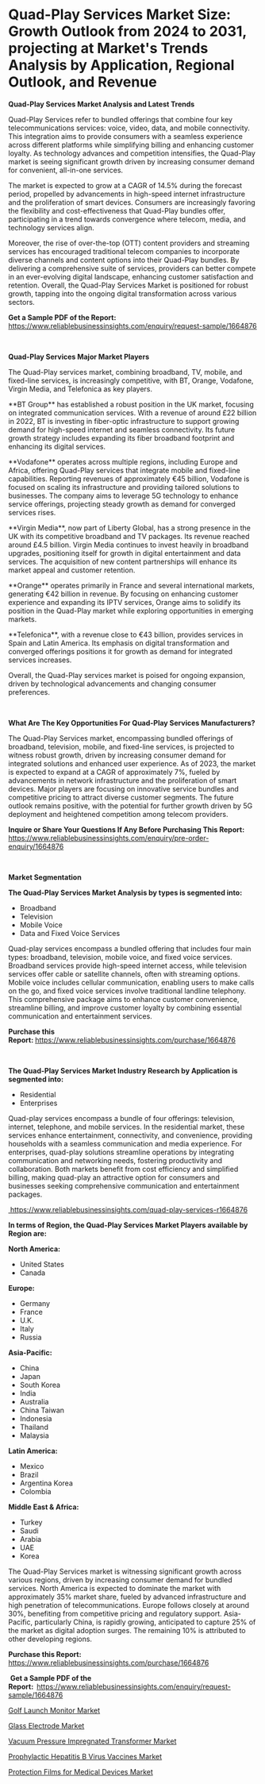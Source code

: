 <p><h1>Quad-Play Services Market Size: Growth Outlook from 2024 to 2031, projecting at Market's Trends Analysis by Application, Regional Outlook, and Revenue</h1></p><p><strong>Quad-Play Services Market Analysis and Latest Trends</strong></p>
<p><p>Quad-Play Services refer to bundled offerings that combine four key telecommunications services: voice, video, data, and mobile connectivity. This integration aims to provide consumers with a seamless experience across different platforms while simplifying billing and enhancing customer loyalty. As technology advances and competition intensifies, the Quad-Play market is seeing significant growth driven by increasing consumer demand for convenient, all-in-one services.</p><p>The market is expected to grow at a CAGR of 14.5% during the forecast period, propelled by advancements in high-speed internet infrastructure and the proliferation of smart devices. Consumers are increasingly favoring the flexibility and cost-effectiveness that Quad-Play bundles offer, participating in a trend towards convergence where telecom, media, and technology services align. </p><p>Moreover, the rise of over-the-top (OTT) content providers and streaming services has encouraged traditional telecom companies to incorporate diverse channels and content options into their Quad-Play bundles. By delivering a comprehensive suite of services, providers can better compete in an ever-evolving digital landscape, enhancing customer satisfaction and retention. Overall, the Quad-Play Services Market is positioned for robust growth, tapping into the ongoing digital transformation across various sectors.</p></p>
<p><strong>Get a Sample PDF of the Report:&nbsp;</strong> <a href="https://www.reliablebusinessinsights.com/enquiry/request-sample/1664876?utm_campaign=39&utm_medium=2&utm_source=Github&utm_content=ia&utm_term=29092024&utm_id=quad-play-services">https://www.reliablebusinessinsights.com/enquiry/request-sample/1664876</a></p>
<p>&nbsp;</p>
<p><strong>Quad-Play Services Major Market Players</strong></p>
<p><p>The Quad-Play services market, combining broadband, TV, mobile, and fixed-line services, is increasingly competitive, with BT, Orange, Vodafone, Virgin Media, and Telefonica as key players.</p><p>**BT Group** has established a robust position in the UK market, focusing on integrated communication services. With a revenue of around £22 billion in 2022, BT is investing in fiber-optic infrastructure to support growing demand for high-speed internet and seamless connectivity. Its future growth strategy includes expanding its fiber broadband footprint and enhancing its digital services.</p><p>**Vodafone** operates across multiple regions, including Europe and Africa, offering Quad-Play services that integrate mobile and fixed-line capabilities. Reporting revenues of approximately €45 billion, Vodafone is focused on scaling its infrastructure and providing tailored solutions to businesses. The company aims to leverage 5G technology to enhance service offerings, projecting steady growth as demand for converged services rises.</p><p>**Virgin Media**, now part of Liberty Global, has a strong presence in the UK with its competitive broadband and TV packages. Its revenue reached around £4.5 billion. Virgin Media continues to invest heavily in broadband upgrades, positioning itself for growth in digital entertainment and data services. The acquisition of new content partnerships will enhance its market appeal and customer retention.</p><p>**Orange** operates primarily in France and several international markets, generating €42 billion in revenue. By focusing on enhancing customer experience and expanding its IPTV services, Orange aims to solidify its position in the Quad-Play market while exploring opportunities in emerging markets.</p><p>**Telefonica**, with a revenue close to €43 billion, provides services in Spain and Latin America. Its emphasis on digital transformation and converged offerings positions it for growth as demand for integrated services increases.</p><p>Overall, the Quad-Play services market is poised for ongoing expansion, driven by technological advancements and changing consumer preferences.</p></p>
<p>&nbsp;</p>
<p><strong>What Are The Key Opportunities For Quad-Play Services Manufacturers?</strong></p>
<p><p>The Quad-Play Services market, encompassing bundled offerings of broadband, television, mobile, and fixed-line services, is projected to witness robust growth, driven by increasing consumer demand for integrated solutions and enhanced user experience. As of 2023, the market is expected to expand at a CAGR of approximately 7%, fueled by advancements in network infrastructure and the proliferation of smart devices. Major players are focusing on innovative service bundles and competitive pricing to attract diverse customer segments. The future outlook remains positive, with the potential for further growth driven by 5G deployment and heightened competition among telecom providers.</p></p>
<p><strong>Inquire or Share Your Questions If Any Before Purchasing This Report:</strong> <a href="https://www.reliablebusinessinsights.com/enquiry/pre-order-enquiry/1664876?utm_campaign=39&utm_medium=2&utm_source=Github&utm_content=ia&utm_term=29092024&utm_id=quad-play-services">https://www.reliablebusinessinsights.com/enquiry/pre-order-enquiry/1664876</a></p>
<p>&nbsp;</p>
<p><strong>Market Segmentation</strong></p>
<p><strong>The Quad-Play Services Market Analysis by types is segmented into:</strong></p>
<p><ul><li>Broadband</li><li>Television</li><li>Mobile Voice</li><li>Data and Fixed Voice Services</li></ul></p>
<p><p>Quad-play services encompass a bundled offering that includes four main types: broadband, television, mobile voice, and fixed voice services. Broadband services provide high-speed internet access, while television services offer cable or satellite channels, often with streaming options. Mobile voice includes cellular communication, enabling users to make calls on the go, and fixed voice services involve traditional landline telephony. This comprehensive package aims to enhance customer convenience, streamline billing, and improve customer loyalty by combining essential communication and entertainment services.</p></p>
<p><strong>Purchase this Report:&nbsp;</strong><a href="https://www.reliablebusinessinsights.com/purchase/1664876?utm_campaign=39&utm_medium=2&utm_source=Github&utm_content=ia&utm_term=29092024&utm_id=quad-play-services">https://www.reliablebusinessinsights.com/purchase/1664876</a></p>
<p>&nbsp;</p>
<p><strong>The Quad-Play Services Market Industry Research by Application is segmented into:</strong></p>
<p><ul><li>Residential</li><li>Enterprises</li></ul></p>
<p><p>Quad-play services encompass a bundle of four offerings: television, internet, telephone, and mobile services. In the residential market, these services enhance entertainment, connectivity, and convenience, providing households with a seamless communication and media experience. For enterprises, quad-play solutions streamline operations by integrating communication and networking needs, fostering productivity and collaboration. Both markets benefit from cost efficiency and simplified billing, making quad-play an attractive option for consumers and businesses seeking comprehensive communication and entertainment packages.</p></p>
<p><a href="https://www.reliablebusinessinsights.com/quad-play-services-r1664876?utm_campaign=39&utm_medium=2&utm_source=Github&utm_content=ia&utm_term=29092024&utm_id=quad-play-services">&nbsp;https://www.reliablebusinessinsights.com/quad-play-services-r1664876</a></p>
<p><strong>In terms of Region, the Quad-Play Services Market Players available by Region are:</strong></p>
<p>
    <p> <strong> North America: </strong>
        <ul>
            <li>United States</li>
            <li>Canada</li>
        </ul>
        </p> 
    <p> <strong> Europe: </strong>
        <ul>
            <li>Germany</li>
            <li>France</li>
            <li>U.K.</li>
            <li>Italy</li>
            <li>Russia</li>
        </ul>
        </p> 
    <p> <strong> Asia-Pacific: </strong>
        <ul>
            <li>China</li>
            <li>Japan</li>
            <li>South Korea</li>
            <li>India</li>
            <li>Australia</li>
            <li>China Taiwan</li>
            <li>Indonesia</li>
            <li>Thailand</li>
            <li>Malaysia</li>
        </ul>
        </p> 
    <p> <strong> Latin America: </strong>
        <ul>
            <li>Mexico</li>
            <li>Brazil</li>
            <li>Argentina Korea</li>
            <li>Colombia</li>
        </ul>
        </p> 
    <p> <strong> Middle East & Africa: </strong>
        <ul>
            <li>Turkey</li>
            <li>Saudi</li>
            <li>Arabia</li>
            <li>UAE</li>
            <li>Korea</li>
        </ul>
    </p>
    </p>
<p><p>The Quad-Play Services market is witnessing significant growth across various regions, driven by increasing consumer demand for bundled services. North America is expected to dominate the market with approximately 35% market share, fueled by advanced infrastructure and high penetration of telecommunications. Europe follows closely at around 30%, benefiting from competitive pricing and regulatory support. Asia-Pacific, particularly China, is rapidly growing, anticipated to capture 25% of the market as digital adoption surges. The remaining 10% is attributed to other developing regions.</p></p>
<p><strong>Purchase this Report: </strong><a href="https://www.reliablebusinessinsights.com/purchase/1664876?utm_campaign=39&utm_medium=2&utm_source=Github&utm_content=ia&utm_term=29092024&utm_id=quad-play-services">https://www.reliablebusinessinsights.com/purchase/1664876</a></p>
<p>&nbsp;<strong>Get a Sample PDF of the Report:&nbsp;&nbsp;</strong><a href="https://www.reliablebusinessinsights.com/enquiry/request-sample/1664876?utm_campaign=39&utm_medium=2&utm_source=Github&utm_content=ia&utm_term=29092024&utm_id=quad-play-services">https://www.reliablebusinessinsights.com/enquiry/request-sample/1664876</a></p>
<p><strong></strong></p>
<p><p><a href="https://www.linkedin.com/pulse/golf-launch-monitor-market-size-segmentation-trends-growth-analysis-hxaie?utm_campaign=39&utm_medium=2&utm_source=Github&utm_content=ia&utm_term=29092024&utm_id=quad-play-services">Golf Launch Monitor Market</a></p><p><a href="https://issuu.com/reportprime-2/docs/glass-electrode-market-size-2030.pp_cac213faa031dc?utm_campaign=39&utm_medium=2&utm_source=Github&utm_content=ia&utm_term=29092024&utm_id=quad-play-services">Glass Electrode Market</a></p><p><a href="https://issuu.com/reportprime-2/docs/vacuum-pressure-impregnated-transfo_a3c660cb548a4b?utm_campaign=39&utm_medium=2&utm_source=Github&utm_content=ia&utm_term=29092024&utm_id=quad-play-services">Vacuum Pressure Impregnated Transformer Market</a></p><p><a href="https://github.com/KejsiLoshi121/Market-Research-Report-List-1/blob/main/prophylactic-hepatitis-b-virus-vaccines-market.md?utm_campaign=39&utm_medium=2&utm_source=Github&utm_content=ia&utm_term=29092024&utm_id=quad-play-services">Prophylactic Hepatitis B Virus Vaccines Market</a></p><p><a href="https://github.com/jshortgtq/Market-Research-Report-List-1/blob/main/protection-films-for-medical-devices-market.md?utm_campaign=39&utm_medium=2&utm_source=Github&utm_content=ia&utm_term=29092024&utm_id=quad-play-services">Protection Films for Medical Devices Market</a></p></p>